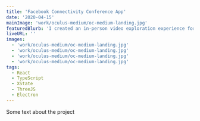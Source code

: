 ```yaml
---
title: 'Facebook Connectivity Conference App'
date: '2020-04-15'
mainImage: 'work/oculus-medium/oc-medium-landing.jpg'
featuredBlurb: 'I created an in-person video exploration experience for the Facebook Connectivity team to use at the Telecom Infra Project Summit in 2019. Check it out!'
liveURL: ''
images:
  - 'work/oculus-medium/oc-medium-landing.jpg'
  - 'work/oculus-medium/oc-medium-landing.jpg'
  - 'work/oculus-medium/oc-medium-landing.jpg'
  - 'work/oculus-medium/oc-medium-landing.jpg'
tags:
  - React
  - TypeScript
  - XState
  - ThreeJS
  - Electron
---
```


Some text about the project
